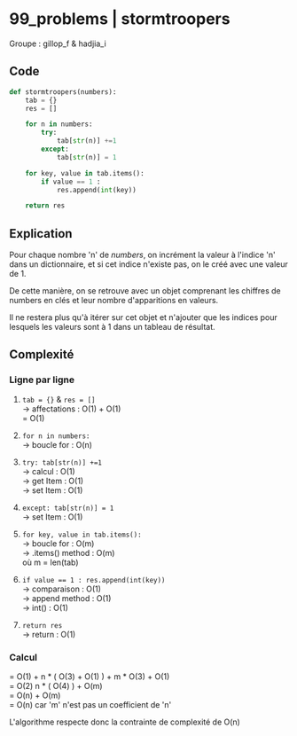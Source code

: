 # 99_problems | stormtroopers
Groupe : gillop_f & hadjia_i

## Code
```python
def stormtroopers(numbers):
    tab = {}
    res = []

    for n in numbers:
        try:
            tab[str(n)] +=1
        except:
            tab[str(n)] = 1

    for key, value in tab.items():
        if value == 1 :
            res.append(int(key))

    return res
```

## Explication
Pour chaque nombre 'n' de *numbers*, on incrément la valeur à l'indice 'n' dans un dictionnaire, et si cet indice n'existe pas, on le créé avec une valeur de 1.

De cette manière, on se retrouve avec un objet comprenant les chiffres de numbers en clés et leur nombre d'apparitions en valeurs.

Il ne restera plus qu'à itérer sur cet objet et n'ajouter que les indices pour lesquels les valeurs sont à 1 dans un tableau de résultat.

## Complexité
### Ligne par ligne
1) ``tab = {}`` & ``res = []``<br>-> affectations : O(1) + O(1)<br>= O(1)

2) ``for n in numbers:``<br>-> boucle for : O(n)<br>

3) ``try: tab[str(n)] +=1``<br>-> calcul : O(1)<br>-> get Item : O(1)<br>-> set Item : O(1)

4) ``except: tab[str(n)] = 1``<br>-> set Item : O(1)

5) ``for key, value in tab.items():``<br>-> boucle for : O(m)<br>-> .items() method : O(m)<br>où m = len(tab)

6) ``if value == 1 : res.append(int(key))``<br>-> comparaison : O(1)<br>-> append method : O(1)<br>-> int() : O(1)

7) ``return res``<br>-> return : O(1)

### Calcul
= O(1) + n * ( O(3) + O(1) ) + m * O(3) + O(1)<br>
= O(2) n * ( O(4) ) + O(m)<br>
= O(n) + O(m)<br>
= O(n) car 'm' n'est pas un coefficient de 'n'

L'algorithme respecte donc la contrainte de complexité de O(n)
